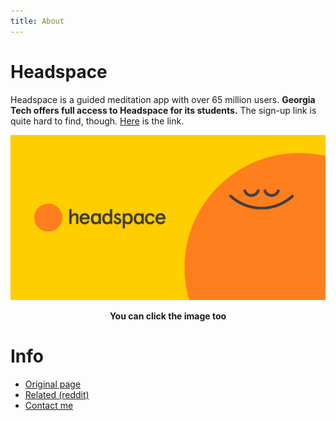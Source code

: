 ```yaml
---
title: About
---
```


# **Headspace**

Headspace is a guided meditation app with over 65 million users. **Georgia Tech offers full access to Headspace for its students.** The sign-up link is quite hard to find, though. [Here](https://work.headspace.com/usggeorgiatech/member-enroll) is the link.

[![image](/hs_banner.png)](https://work.headspace.com/usggeorgiatech/member-enroll)
<figcaption align = "center"><b>You can click the image too</b></figcaption>


# **Info**

- [Original page](https://gtwellnesshub.com/personal-guide-to-health-happiness/)
- [Related (reddit)](https://www.reddit.com/r/gatech/comments/ptopi7/icymi_georgia_tech_has_purchased_a_headspace/)
- [Contact me](mailto:yhjc2692@gmail.com)